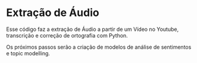 # Extração de Áudio

Esse código faz a extração de Áudio a partir de um Vídeo no Youtube, transcrição e correção de ortografia com Python.

Os próximos passos serão a criação de modelos de análise de sentimentos e topic modelling.
